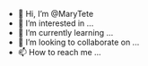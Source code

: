 - 👋 Hi, I’m @MaryTete
- 👀 I’m interested in ...
- 🌱 I’m currently learning ...
- 💞️ I’m looking to collaborate on ...
- 📫 How to reach me ...

<!---
MaryTete/MaryTete is a ✨ special ✨ repository because its `README.md` (this file) appears on your GitHub profile.
You can click the Preview link to take a look at your changes.
--->
